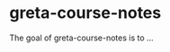 
# greta-course-notes

<!-- badges: start -->
<!-- badges: end -->

The goal of greta-course-notes is to ...

